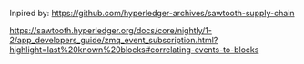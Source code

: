 Inpired by:
https://github.com/hyperledger-archives/sawtooth-supply-chain


https://sawtooth.hyperledger.org/docs/core/nightly/1-2/app_developers_guide/zmq_event_subscription.html?highlight=last%20known%20blocks#correlating-events-to-blocks